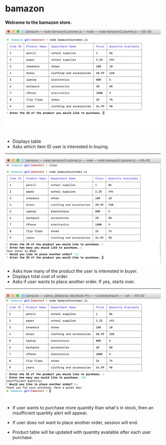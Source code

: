 # bamazon

**Welcome to the bamazon store.**

![Shop Table](/screenshots/001.png)
- Displays table
- Asks which item ID user is interested in buying.
----------------------------------------------------------------------------------------------------------------------------

![Place another order](/screenshots/002.png)
- Asks how many of the product the user is interested in buyer.
- Displays total cost of order.
- Asks if user wants to place another order. If yes, starts over.
----------------------------------------------------------------------------------------------------------------------------

![Don't place another order](/screenshots/003.png)
- If user wants to purchase more quantity than what's in stock, then an insufficient quantity alert will appear.
- If user does not want to place another order, session will end.

- Product table will be updated with quantity available after each user purchase.
